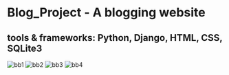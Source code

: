 # Blog_Project - A blogging website
## tools & frameworks: Python, Django, HTML, CSS, SQLite3

![bb1](https://user-images.githubusercontent.com/19349857/100401087-1ab2a700-301e-11eb-88e8-4d561dd99747.png)
![bb2](https://user-images.githubusercontent.com/19349857/100401098-21d9b500-301e-11eb-9a40-99f3aedd0c82.png)
![bb3](https://user-images.githubusercontent.com/19349857/100401100-243c0f00-301e-11eb-8017-db859907614e.png)
![bb4](https://user-images.githubusercontent.com/19349857/100401104-269e6900-301e-11eb-8035-a2305f884132.png)
